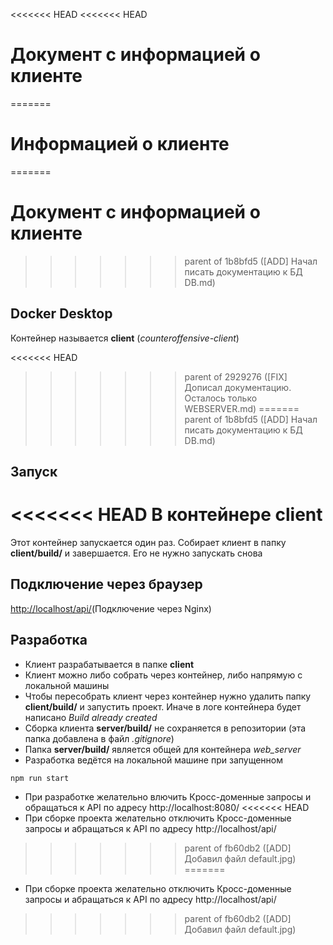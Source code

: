 <<<<<<< HEAD
<<<<<<< HEAD
# Документ с информацией о клиенте
=======
# Информацией о клиенте
=======
# Документ с информацией о клиенте
>>>>>>> parent of 1b8bfd5 ([ADD] Начал писать документацию к БД DB.md)

<a name="docker-desktop"></a>
## Docker Desktop
Контейнер называется **client** (*counteroffensive-client*)

<<<<<<< HEAD
>>>>>>> parent of 2929276 ([FIX] Дописал документацию. Осталось только WEBSERVER.md)
=======
<a name="start"></a>
>>>>>>> parent of 1b8bfd5 ([ADD] Начал писать документацию к БД DB.md)
## Запуск
<<<<<<< HEAD
В контейнере client 
=======
Этот контейнер запускается один раз. Собирает клиент в папку **client/build/** и завершается. Его не нужно запускать снова

<a name="browser-connection"></a>
## Подключение через браузер
<a href="http://localhost/" target="_blank">http://localhost/api/</a>(Подключение через Nginx)

<a name="dev"></a>
## Разработка
+ Клиент разрабатывается в папке **client**
+ Клиент можно либо собрать через контейнер, либо напрямую с локальной машины
+ Чтобы пересобрать клиент через контейнер нужно удалить папку **client/build/** и запустить проект. Иначе в логе контейнера будет написано *Build already created*
+ Сборка клиента **server/build/** не сохраняется в репозитории (эта папка добавлена в файл *.gitignore*)
+ Папка **server/build/** является общей для контейнера *web_server*
+ Разработка ведётся на локальной машине при запущенном 
```bash
npm run start
```
+ При разработке желательно влючить Кросс-доменные запросы и обращаться к API по адресу http://localhost:8080/
<<<<<<< HEAD
+ При сборке проекта желательно отключить Кросс-доменные запросы и абращаться к API по адресу http://localhost/api/
>>>>>>> parent of fb60db2 ([ADD] Добавил файл default.jpg)
=======
+ При сборке проекта желательно отключить Кросс-доменные запросы и абращаться к API по адресу http://localhost/api/
>>>>>>> parent of fb60db2 ([ADD] Добавил файл default.jpg)
